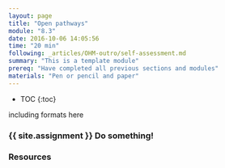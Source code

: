 ```yaml
---
layout: page
title: "Open pathways"
module: "8.3"
date: 2016-10-06 14:05:56
time: "20 min"
following: _articles/OHM-outro/self-assessment.md
summary: "This is a template module"
prereq: "Have completed all previous sections and modules"
materials: "Pen or pencil and paper"
---
```

* TOC
{:toc}

including formats here

### {{ site.assignment }} Do something!

### Resources
